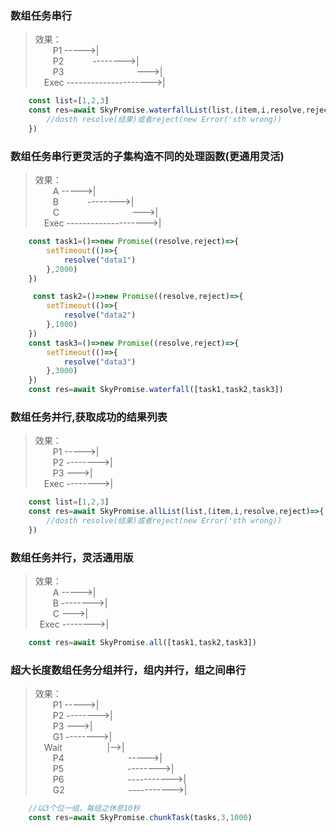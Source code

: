 


### 数组任务串行
> 效果：<br/>
        &emsp;&emsp;P1 ----->| <br/>
        &emsp;&emsp;P2 &emsp;&emsp;&emsp;-------->| <br/>
        &emsp;&emsp;P3 &emsp;&emsp;&emsp;&emsp;&emsp;&emsp;&emsp;&emsp;--->|<br/>
         &emsp;Exec  --------------------->| <br/>

```typescript
    const list=[1,2,3]
    const res=await SkyPromise.waterfallList(list,(item,i,resolve,reject)=>{
        //dosth resolve(结果)或者reject(new Error('sth wrong))
    })
```
### 数组任务串行更灵活的子集构造不同的处理函数(更通用灵活)
> 效果：<br/>
        &emsp;&emsp;A ----->| <br/>
        &emsp;&emsp;B &emsp;&emsp;&emsp;-------->| <br/>
        &emsp;&emsp;C &emsp;&emsp;&emsp;&emsp;&emsp;&emsp;&emsp;&emsp;--->|<br/>
         &emsp;Exec  -------------------->| <br/>
```typescript
    const task1=()=>new Promise((resolve,reject)=>{
        setTimeout(()=>{
            resolve("data1")
        },2000)
    })

     const task2=()=>new Promise((resolve,reject)=>{
        setTimeout(()=>{
            resolve("data2")
        },1000)
    })
    const task3=()=>new Promise((resolve,reject)=>{
        setTimeout(()=>{
            resolve("data3")
        },3000)
    })
    const res=await SkyPromise.waterfall([task1,task2,task3])
```

### 数组任务并行,获取成功的结果列表
> 效果：<br/>
        &emsp;&emsp;P1 ----->| <br/>
        &emsp;&emsp;P2 -------->| <br/>
        &emsp;&emsp;P3 --->| <br/>
        &ensp;&ensp;Exec -------->| <br/>
```typescript
    const list=[1,2,3]
    const res=await SkyPromise.allList(list,(item,i,resolve,reject)=>{
        //dosth resolve(结果)或者reject(new Error('sth wrong))
    })
```

### 数组任务并行，灵活通用版
> 效果：<br/>
        &emsp;&emsp;A ----->| <br/>
        &emsp;&emsp;B -------->| <br/>
        &emsp;&emsp;C --->| <br/>
        &ensp;Exec -------->| <br/>
```typescript
    const res=await SkyPromise.all([task1,task2,task3])
```


### 超大长度数组任务分组并行，组内并行，组之间串行
> 效果：<br/>
        &emsp;&emsp;P1 ----->| <br/>
        &emsp;&emsp;P2 -------->| <br/>
        &emsp;&emsp;P3 --->| <br/>
        &emsp;&emsp;G1 -------->| <br/>
        &emsp;Wait  &emsp; &emsp; &emsp; &emsp;|-->| <br/>
        &emsp;&emsp;P4   &emsp;&emsp;&emsp;&emsp;&emsp;&emsp;&emsp;----->| <br/>
        &emsp;&emsp;P5   &emsp;&emsp;&emsp;&emsp;&emsp;&emsp;&emsp;-------->| <br/>
        &emsp;&emsp;P6 &emsp;&emsp;&emsp;&emsp;&emsp;&emsp;&emsp;----------->| <br/>
        &emsp;&emsp;G2 &emsp;&emsp;&emsp;&emsp;&emsp;&emsp;&emsp;----------->| <br/>
```typescript
    //以3个位一组，每组之休息10秒
    const res=await SkyPromise.chunkTask(tasks,3,1000)
```